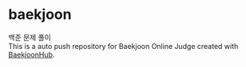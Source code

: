 # baekjoon
백준 문제 풀이
<br/>
This is a auto push repository for Baekjoon Online Judge created with [BaekjoonHub](https://github.com/BaekjoonHub/BaekjoonHub).
